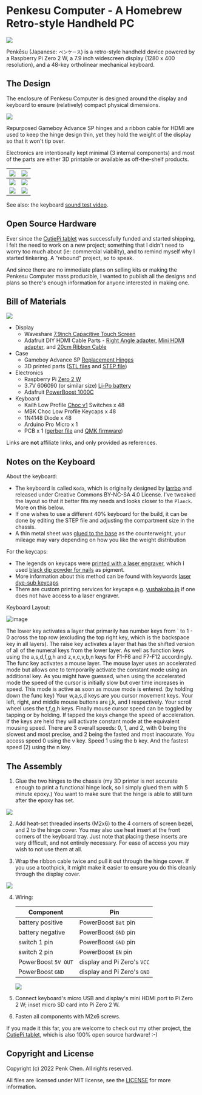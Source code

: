 # Penkesu Computer - A Homebrew Retro-style Handheld PC

![](gallery/penkesu.computer-heroshot.jpg)

Penkēsu (Japanese: `ペンケース`) is a retro-style handheld device powered by a Raspberry Pi Zero 2 W, a 7.9 inch widescreen display (1280 x 400 resolution), and a 48-key ortholinear mechanical keyboard. 

## The Design

The enclosure of Penkesu Computer is designed around the display and keyboard to ensure (relatively) compact physical dimensions.

![](gallery/penkesu.computer-design-1.png)

Repurposed Gameboy Advance SP hinges and a ribbon cable for HDMI are used to keep the hinge design thin, yet they hold the weight of the display so that it won't tip over.

Electronics are intentionally kept minimal (3 internal components) and most of the parts are either 3D printable or available as off-the-shelf products. 

| ![](gallery/penkesu.computer-1.jpg) | ![](gallery/penkesu.computer-2.jpg) | 
|-----------------------------|-----------------------------|
| ![](gallery/penkesu.computer-5.jpg) | ![](gallery/penkesu.computer-4.jpg) | 
| ![](gallery/penkesu.computer-3.jpg) | ![](gallery/penkesu.computer-6.jpg) | 

See also: the keyboard [sound test video](https://twitter.com/penk/status/1492715339997925376).

## Open Source Hardware 

Ever since the [CutiePi tablet](https://cutiepi.io) was successfully funded and started shipping, I felt the need to work on a new project; something that I didn't need to worry too much about (ie: commercial viability), and to remind myself why I started tinkering. A "rebound" project, so to speak. 

And since there are no immediate plans on selling kits or making the Penkesu Computer mass producible, I wanted to publish all the designs and plans so there's enough information for anyone interested in making one. 

## Bill of Materials 

![](gallery/penkesu.computer-parts.png)

- Display 
    - Waveshare [7.9inch Capacitive Touch Screen](https://www.waveshare.com/7.9inch-HDMI-LCD.htm)
    - Adafruit DIY HDMI Cable Parts - [Right Angle adapter](https://www.adafruit.com/product/3550), [Mini HDMI adapter](https://www.adafruit.com/product/3552), and [20cm Ribbon Cable](https://www.adafruit.com/product/3561)
- Case 
    - Gameboy Advance SP [Replacement Hinges](https://amazon.com/dp/B00YCEOXIK)
    - 3D printed parts ([STL files](stl) and [STEP file](step)) 
- Electronics 
    - Raspberry Pi [Zero 2 W](https://www.raspberrypi.com/products/raspberry-pi-zero-2-w/)
    - 3.7V 606090 (or similar size) [Li-Po battery](https://www.aliexpress.com/wholesale?SearchText=606090+battery)
    - Adafruit [PowerBoost 1000C](https://www.adafruit.com/product/2465)
- Keyboard 
    - Kailh Low Profile [Choc v1](https://www.adafruit.com/product/5114) Switches x 48
    - MBK Choc Low Profile Keycaps x 48
    - 1N4148 Diode x 48 
    - Arduino Pro Micro x 1
    - PCB x 1 ([gerber file](https://github.com/larrbo/odd-rocket/blob/master/koda/koda_no%20silk.zip) and [QMK firmware](firmware))

Links are **not** affiliate links, and only provided as references. 

## Notes on the Keyboard

About the keyboard: 

- The keyboard is called `Koda`, which is originally designed by [larrbo](https://github.com/larrbo/odd-rocket/) and released under Creative Commons BY-NC-SA 4.0 License. I've tweaked the layout so that it better fits my needs and looks closer to the `Planck`. More on this below.
- If one wishes to use a different 40% keyboard for the build, it can be done by editing the STEP file and adjusting the compartment size in the chassis.
- A thin metal sheet was [glued to the base](https://twitter.com/penk/status/1489810591628034048) as the counterweight, your mileage may vary depending on how you like the weight distribution

For the keycaps: 

- The legends on keycaps were [printed with a laser engraver](https://twitter.com/penk/status/1477140916565843968), which I used [black dip powder for nails](https://twitter.com/penk/status/1475763655212138499) as pigment. 
- More information about this method can be found with keywords [laser dye-sub keycaps](https://www.youtube.com/watch?v=qqAspFVRZNk) 
- There are custom printing services for keycaps e.g. [yushakobo.jp](https://shop.yushakobo.jp/collections/services/products/keycap-laser-marking) if one does not have access to a laser engraver.

Keyboard Layout: 

![image](https://user-images.githubusercontent.com/7128666/164281995-82e681d6-b87d-482a-a093-9e1c4c32f1e5.png)

The lower key activates a layer that primarily has number keys from ` to 1 - 0 across the top row (excluding the top right key, which is the backspace key in all layers). 
The raise key activates a layer that has the shifted version of all of the numeral keys from the lower layer. As well as function keys using the a,s,d,f,g,h and z,x,c,v,b,n keys for F1-F6 and F7-F12 accordingly. 
The func key activates a mouse layer. The mouse layer uses an accelerated mode but allows one to temporarily activate the constant mode using an additional key. As you  might have guessed, when using the accelerated mode the speed of the cursor is initially slow but over time increases in speed. This mode is active as soon as mouse mode is entered. (by holding down the func key) Your w,a,s,d keys are you cursor movement keys. Your left, right, and middle mouse buttons are j,k, and l respectively. Your scroll wheel uses the t,f,g,h keys. Finally mouse cursor speed can be toggled by tapping or by holding. If tapped the keys change the speed of acceleration. If the keys are held they will activate constant mode at the equivalent mousing speed.  There are 3 overall speeds: 0, 1, and 2, with 0 being the slowest and most precise, and 2 being the fasted and most inaccurate. You access speed 0 using the v key. Speed 1 using the b key. And the fastest speed (2) using the n key. 

## The Assembly 

1. Glue the two hinges to the chassis (my 3D printer is not accurate enough to print a functional hinge lock, so I simply glued them with 5 minute epoxy.) You want to make sure that the hinge is able to still turn after the epoxy has set. 

  ![](gallery/penkesu.computer-assembly-hinge.jpg)

2. Add heat-set threaded inserts (M2x6) to the 4 corners of screen bezel, and 2 to the hinge cover. You may also use heat insert at the front corners of the keyboard tray. Just note that placing these inserts are very difficult, and not entirely necessary. For ease of access you may wish to not use them at all. 

3. Wrap the ribbon cable twice and pull it out through the hinge cover. If you use a toothpick, it might make it easier to ensure you do this cleanly through the display cover. 

  ![](gallery/penkesu.computer-assembly-cable.jpg)

4. Wiring: 

    | Component | Pin | 
    |-----------|--------|
    | battery positive | PowerBoost `Bat` pin |
    | battery negative | PowerBoost `GND` pin | 
    | switch 1 pin | PowerBoost `GND` pin | 
    | switch 2 pin | PowerBoost `EN` pin | 
    | PowerBoost `5V OUT` | display and Pi Zero's `VCC` | 
    | PowerBoost `GND` | display and Pi Zero's `GND` |

    ![](gallery/penkesu.computer-assembly-wiring.jpg) 

5. Connect keyboard's micro USB and display's mini HDMI port to Pi Zero 2 W; inset micro SD card into Pi Zero 2 W. 
6. Fasten all components with M2x6 screws. 

If you made it this far, you are welcome to check out my other project, [the CutiePi tablet](http://cutiepi.io), which is also 100% open source hardware! :-)

## Copyright and License

Copyright (c) 2022 Penk Chen. All rights reserved.

All files are licensed under MIT license, see the [LICENSE](LICENSE) for more information.
